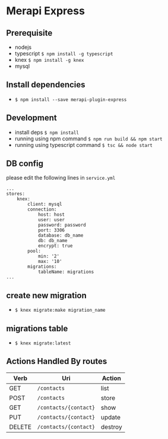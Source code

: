 # Merapi Express 

## Prerequisite

- nodejs
- typescript `$ npm install -g typescript`
- knex `$ npm install -g knex`
- mysql

## Install dependencies
- `$ npm install --save merapi-plugin-express`

## Development

- install deps `$ npm install`
- running using npm command `$ npm run build && npm start` 
- running using typescript command `$ tsc && node start` 

## DB config

please edit the following lines in `service.yml`

```
...
stores:
    knex:
        client: mysql
        connection:
            host: host
            user: user
            password: password
            port: 3306
            database: db_name
            db: db_name
            encrypt: true
        pool:
            min: '2'
            max: '10'
        migrations:
            tableName: migrations
...
```

## create new migration

- `$ knex migrate:make migration_name`

## migrations table

- `$ knex migrate:latest`

## Actions Handled By routes

| Verb          | Uri                  |    Action     |
|---------------|----------------------|---------------|
| GET           | `/contacts`          |    list       |
| POST          | `/contacts`          |    store      |
| GET           | `/contacts/{contact}`|    show       |
| PUT           | `/contacts/{contact}`|    update     |
| DELETE        | `/contacts/{contact}`|    destroy    |
